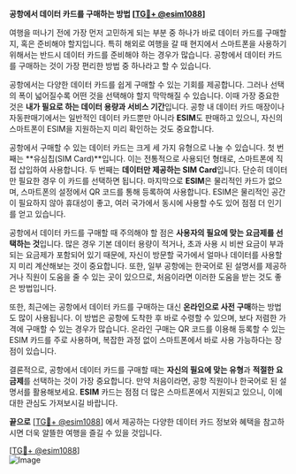 **공항에서 데이터 카드를 구매하는 방법 [[TG💪+ @esim1088](https://t.me/s/esim1088)]**

여행을 떠나기 전에 가장 먼저 고민하게 되는 부분 중 하나가 바로 데이터 카드를 구매할지, 혹은 준비해야 할지입니다. 특히 해외로 여행을 갈 때 현지에서 스마트폰을 사용하기 위해서는 반드시 데이터 카드를 준비해야 하는 경우가 많습니다. 공항에서 데이터 카드를 구매하는 것이 가장 편리한 방법 중 하나라고 할 수 있습니다.

공항에서는 다양한 데이터 카드를 쉽게 구매할 수 있는 기회를 제공합니다. 그러나 선택의 폭이 넓어질수록 어떤 것을 선택해야 할지 막막해질 수 있습니다. 이때 가장 중요한 것은 **내가 필요로 하는 데이터 용량과 서비스 기간**입니다. 공항 내 데이터 카드 매장이나 자동판매기에서는 일반적인 데이터 카드뿐만 아니라 **ESIM**도 판매하고 있으니, 자신의 스마트폰이 ESIM을 지원하는지 미리 확인하는 것도 중요합니다.

공항에서 구매할 수 있는 데이터 카드는 크게 세 가지 유형으로 나눌 수 있습니다. 첫 번째는 **유심칩(SIM Card)**입니다. 이는 전통적으로 사용되던 형태로, 스마트폰에 직접 삽입하여 사용합니다. 두 번째는 **데이터만 제공하는 SIM Card**입니다. 단순히 데이터만 필요한 경우 이 카드를 선택하면 됩니다. 마지막으로 **ESIM**은 물리적인 카드가 없으며, 스마트폰의 설정에서 QR 코드를 통해 등록하여 사용합니다. ESIM은 물리적인 공간이 필요하지 않아 휴대성이 좋고, 여러 국가에서 동시에 사용할 수도 있어 점점 더 인기를 얻고 있습니다.

공항에서 데이터 카드를 구매할 때 주의해야 할 점은 **사용자의 필요에 맞는 요금제를 선택하는 것**입니다. 많은 경우 기본 데이터 용량이 적거나, 초과 사용 시 비싼 요금이 부과되는 요금제가 포함되어 있기 때문에, 자신이 방문할 국가에서 얼마나 데이터를 사용할지 미리 계산해보는 것이 중요합니다. 또한, 일부 공항에는 한국어로 된 설명서를 제공하거나 직원이 도움을 줄 수 있는 곳이 있으므로, 처음이라면 이러한 도움을 받는 것도 좋은 방법입니다.

또한, 최근에는 공항에서 데이터 카드를 구매하는 대신 **온라인으로 사전 구매**하는 방법도 많이 사용됩니다. 이 방법은 공항에 도착한 후 바로 수령할 수 있으며, 보다 저렴한 가격에 구매할 수 있는 경우가 많습니다. 온라인 구매는 QR 코드를 이용해 등록할 수 있는 ESIM 카드를 주로 사용하며, 복잡한 과정 없이 스마트폰에서 바로 사용 가능하다는 장점이 있습니다.

결론적으로, 공항에서 데이터 카드를 구매할 때는 **자신의 필요에 맞는 유형**과 **적절한 요금제**를 선택하는 것이 가장 중요합니다. 만약 처음이라면, 공항 직원이나 한국어로 된 설명서를 활용해보세요. **ESIM** 카드는 점점 더 많은 스마트폰에서 지원되고 있으니, 이에 대한 관심도 가져보시길 바랍니다.

**끝으로** [[TG💪+ @esim1088](https://t.me/s/esim1088)] 에서 제공하는 다양한 데이터 카드 정보와 혜택을 참고하시면 더욱 알뜰한 여행을 즐길 수 있을 것입니다. 

[[TG💪+ @esim1088](https://t.me/s/esim1088)]  
![Image](https://i.postimg.cc/Y0z9fWf4/image.png)